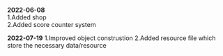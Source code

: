 **2022-06-08**  
   1.Added shop  
   2.Added score counter system  
   
**2022-07-19** 
   1.Improved object construstion 
   2.Added resource file which store the necessary data/resource
